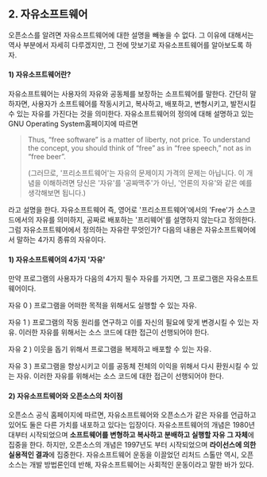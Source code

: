 ## 2. **자유소프트웨어**

오픈소스를 알려면 자유소프트웨어에 대한 설명을 빼놓을 수 없다. 그 이유에 대해서는 역사 부분에서 자세히 다루겠지만,  그 전에 맛보기로 자유소프트웨어를 알아보도록 하자.

#### **1\)  자유소프트웨어란?**

자유소프트웨어는 사용자의 자유와 공동체를 보장하는 소프트웨어를 말한다. 간단히 말하자면, 사용자가 소프트웨어를 작동시키고, 복사하고, 배포하고, 변형시키고, 발전시킬 수 있는 자유를 가진다는 것을 의미한다. 자유소프트웨어의 정의에 대해 설명하고 있는 GNU Operating System홈페이지에 따르면

> Thus, “free software” is a matter of liberty, not price. To understand the concept, you should think of “free” as in “free speech,” not as in “free beer”.
>
> \(그러므로, '프리소프트웨어'는 자유의 문제이지 가격의 문제는 아닙니다. 이 개념을 이해하려면 당신은 '자유'를 '공짜맥주'가 아닌,  '언론의 자유'와 같은 예를 생각해보면 됩니다.\)

라고 설명을 한다. 자유소프트웨어 즉, 영어로 '프리소프트웨어'에서의 'Free'가 소스코드에서의 자유를 의미하지, 공짜로 배포하는 '프리웨어'를 설명하지 않는다고 정의한다. 그럼 자유소프트웨어에서 정의하는 자유란 무엇인가? 다음의 내용은 자유소프트웨어에서 말하는 4가지 종류의 자유이다.

#### **1\)  자유소프트웨어의 4가지 '자유'**

만약 프로그램의 사용자가 다음의 4가지 필수 자유를 가지면,  그 프로그램은 자유소프트웨어이다.

자유 0 \) 프로그램을 어떠한 목적을 위해서도 실행할 수 있는 자유.

자유 1 \) 프로그램의 작동 원리를 연구하고 이를 자신의 필요에 맞게 변경시킬 수 있는 자유. 이러한 자유를 위해서는 소스 코드에 대한 접근이 선행되어야 한다.

자유 2 \) 이웃을 돕기 위해서 프로그램을 복제하고 배포할 수 있는 자유.

자유 3 \) 프로그램을 향상시키고 이를 공동체 전체의 이익을 위해서 다시 환원시킬 수 있는 자유. 이러한 자유를 위해서는 소스 코드에 대한 접근이 선행되어야 한다.

#### 2\) 자유소프트웨어와 오픈소스의 차이점

오픈소스 공식 홈페이지에 따르면,  자유소프트웨어와 오픈소스가 같은 자유를 언급하고 있어도 둘은 다른 가치를 내포하고 있다는 입장이다. 자유소프트웨어의 개념은 1980년대부터 시작되었으며  **소프트웨어를 변형하고 복사하고 분배하고 실행할 자유 그 자체**에 집중을 한다. 하지만, 오픈소스의 개념은 1997년도 부터 시작되었으며 **라이선스에 의한 실용적인 결과**에 집중한다.  자유소프트웨어 운동을 이끌었던 리처드 스톨만 역시, 오픈소스는 개발 방법론인데 반해, 자유소프트웨어는 사회적인 운동이라고 말한 바가 있다.


